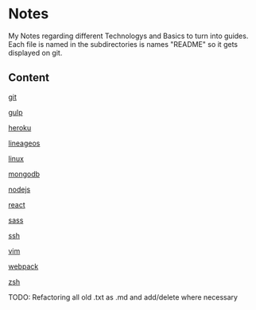 # Notes
My Notes regarding different Technologys and Basics to turn into guides.
Each file is named in the subdirectories is names "README" so it gets displayed on git.

## Content

[git](./git)

[gulp](./gulp)

[heroku](./heroku)

[lineageos](./lineageos)

[linux](./linux)

[mongodb](./mongodb)

[nodejs](./nodejs)

[react](./react)

[sass](./sass)

[ssh](./ssh)

[vim](./vim)

[webpack](./webpack)

[zsh](./zsh)


TODO: Refactoring all old .txt as .md and add/delete where necessary